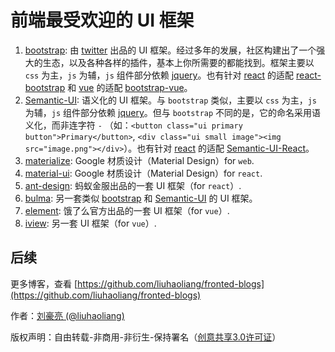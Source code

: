# 前端最受欢迎的 UI 框架

1. [bootstrap](https://github.com/twbs/bootstrap): 由 [twitter](https://twitter.com/) 出品的 UI 框架。经过多年的发展，社区构建出了一个强大的生态，以及各种各样的插件，基本上你所需要的都能找到。框架主要以 `css` 为主，`js` 为辅，`js` 组件部分依赖 [jquery](https://github.com/jquery/jquery)。也有针对 [react](https://github.com/facebook/react) 的适配 [react-bootstrap](https://github.com/react-bootstrap/react-bootstrap) 和 [vue](https://github.com/vuejs/vue) 的适配 [bootstrap-vue](https://github.com/bootstrap-vue/bootstrap-vue)。 
2. [Semantic-UI](https://github.com/Semantic-Org/Semantic-UI): 语义化的 UI 框架。与 `bootstrap` 类似，主要以 `css` 为主，`js` 为辅，`js` 组件部分依赖 [jquery](https://github.com/jquery/jquery)。但与 `bootstrap` 不同的是，它的命名采用语义化，而非连字符 `-` （如：`<button class="ui primary button">Primary</button>`, `<div class="ui small image"><img src="image.png"></div>`）。也有针对 [react](https://github.com/facebook/react) 的适配 [Semantic-UI-React](https://github.com/Semantic-Org/Semantic-UI-React)。
3. [materialize](https://github.com/Dogfalo/materialize): Google 材质设计（Material Design）for `web`.
4. [material-ui](https://github.com/mui-org/material-ui): Google 材质设计（Material Design）for `react`.
5. [ant-design](https://github.com/ant-design/ant-design): 蚂蚁金服出品的一套 UI 框架（for `react`）.
6. [bulma](https://github.com/jgthms/bulma): 另一套类似 [bootstrap](https://github.com/twbs/bootstrap) 和 [Semantic-UI](https://github.com/Semantic-Org/Semantic-UI) 的 UI 框架。
7. [element](https://github.com/ElemeFE/element): 饿了么官方出品的一套 UI 框架（for `vue`）.
8. [iview](https://github.com/iview/iview): 另一套 UI 框架（for `vue`）.

## 后续

更多博客，查看 [https://github.com/liuhaoliang/fronted-blogs](https://github.com/liuhaoliang/fronted-blogs)

作者：[刘豪亮 (@liuhaoliang)](https://github.com/liuhaoliang)

版权声明：自由转载-非商用-非衍生-保持署名（[创意共享3.0许可证](https://creativecommons.org/licenses/by-nc-nd/3.0/deed.zh)）
